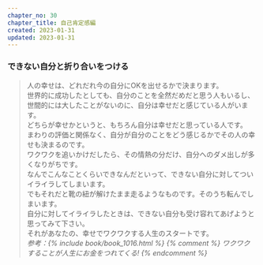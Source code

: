 ```yaml
---
chapter_no: 30
chapter_title: 自己肯定感編
created: 2023-01-31
updated: 2023-01-31
---
```

### できない自分と折り合いをつける
> 人の幸せは、どれだれ今の自分にOKを出せるかで決まります。  
> 世界的に成功したとしても、自分のことを全然だめだと思う人もいるし、世間的には大したことがないのに、自分は幸せだと感じている人がいます。  
> どちらが幸せかというと、もちろん自分は幸せだと思っている人です。  
> まわりの評価と関係なく、自分が自分のことをどう感じるかでその人の幸せも決まるのです。  
> ワクワクを追いかけだしたら、その情熱の分だけ、自分へのダメ出しが多くなりがちです。  
> なんでこんなことくらいできなんだといって、できない自分に対してついイライラしてしまいます。  
> でもそれだと靴の紐が解けたまま走るようなものです。そのうち転んでしまいます。  
> 自分に対してイライラしたときは、できない自分も受け容れてあげようと思ってみて下さい。  
> それがあなたの、幸せでワクワクする人生のスタートです。  
> <cite>参考：{% include book/book_1016.html %} {% comment %} ワクワクすることが人生にお金をつれてくる! {% endcomment %}</cite>
